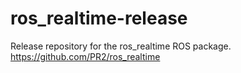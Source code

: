 ros_realtime-release
====================

Release repository for the ros_realtime ROS package. https://github.com/PR2/ros_realtime
